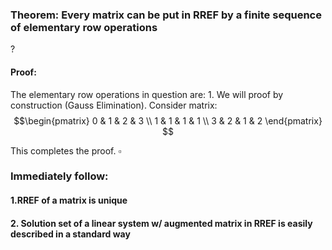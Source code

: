 ### Theorem: Every matrix can be put in RREF by a finite sequence of elementary row operations
?
#### Proof: 
The elementary row operations in question are:
1. 
We will proof by construction (Gauss Elimination).
Consider matrix: $$\begin{pmatrix}
0 & 1 & 2 & 3 \\
1 & 1 & 1 & 1 \\
3 & 2 & 1 & 2
\end{pmatrix}
$$


This completes the proof. $\square$

### Immediately follow:

#### 1.RREF of a matrix is unique
#### 2. Solution set of a linear system w/ augmented matrix in RREF is easily described in a standard way